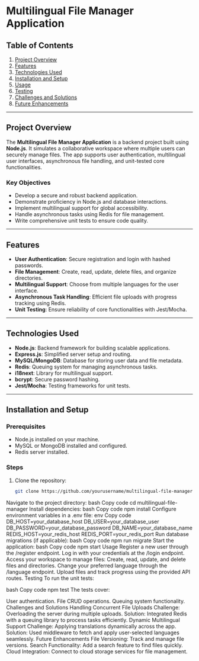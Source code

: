 # Multilingual File Manager Application

## Table of Contents
1. [Project Overview](#project-overview)
2. [Features](#features)
3. [Technologies Used](#technologies-used)
4. [Installation and Setup](#installation-and-setup)
5. [Usage](#usage)
6. [Testing](#testing)
7. [Challenges and Solutions](#challenges-and-solutions)
8. [Future Enhancements](#future-enhancements)

---

## Project Overview

The **Multilingual File Manager Application** is a backend project built using **Node.js**. It simulates a collaborative workspace where multiple users can securely manage files. The app supports user authentication, multilingual user interfaces, asynchronous file handling, and unit-tested core functionalities.

### Key Objectives
- Develop a secure and robust backend application.
- Demonstrate proficiency in Node.js and database interactions.
- Implement multilingual support for global accessibility.
- Handle asynchronous tasks using Redis for file management.
- Write comprehensive unit tests to ensure code quality.

---

## Features

- **User Authentication**: Secure registration and login with hashed passwords.
- **File Management**: Create, read, update, delete files, and organize directories.
- **Multilingual Support**: Choose from multiple languages for the user interface.
- **Asynchronous Task Handling**: Efficient file uploads with progress tracking using Redis.
- **Unit Testing**: Ensure reliability of core functionalities with Jest/Mocha.

---

## Technologies Used

- **Node.js**: Backend framework for building scalable applications.
- **Express.js**: Simplified server setup and routing.
- **MySQL/MongoDB**: Database for storing user data and file metadata.
- **Redis**: Queuing system for managing asynchronous tasks.
- **i18next**: Library for multilingual support.
- **bcrypt**: Secure password hashing.
- **Jest/Mocha**: Testing frameworks for unit tests.

---

## Installation and Setup

### Prerequisites
- Node.js installed on your machine.
- MySQL or MongoDB installed and configured.
- Redis server installed.

### Steps
1. Clone the repository:
   ```bash
   git clone https://github.com/yourusername/multilingual-file-manager.git
Navigate to the project directory:
bash
Copy code
cd multilingual-file-manager
Install dependencies:
bash
Copy code
npm install
Configure environment variables in a .env file:
env
Copy code
DB_HOST=your_database_host
DB_USER=your_database_user
DB_PASSWORD=your_database_password
DB_NAME=your_database_name
REDIS_HOST=your_redis_host
REDIS_PORT=your_redis_port
Run database migrations (if applicable):
bash
Copy code
npm run migrate
Start the application:
bash
Copy code
npm start
Usage
Register a new user through the /register endpoint.
Log in with your credentials at the /login endpoint.
Access your workspace to manage files:
Create, read, update, and delete files and directories.
Change your preferred language through the /language endpoint.
Upload files and track progress using the provided API routes.
Testing
To run the unit tests:

bash
Copy code
npm test
The tests cover:

User authentication.
File CRUD operations.
Queuing system functionality.
Challenges and Solutions
Handling Concurrent File Uploads
Challenge: Overloading the server during multiple uploads.
Solution: Integrated Redis with a queuing library to process tasks efficiently.
Dynamic Multilingual Support
Challenge: Applying translations dynamically across the app.
Solution: Used middleware to fetch and apply user-selected languages seamlessly.
Future Enhancements
File Versioning: Track and manage file versions.
Search Functionality: Add a search feature to find files quickly.
Cloud Integration: Connect to cloud storage services for file management.
